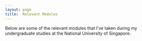 ```yaml
---
layout: page
title:  Relevant Modules
---
```



Below are some of the relevant modules that I've taken during my undergraduate studies at the National University of Singapore. 

